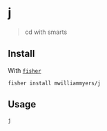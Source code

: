 # j

> cd with smarts

## Install

With [`fisher`]

```fish
fisher install mwilliammyers/j
```

## Usage

```fish
j
```

[fishshell]: https://fishshell.com/
[`fish`]: https://fishshell.com
[`fisher`]: https://github.com/jorgebucaran/fisher

